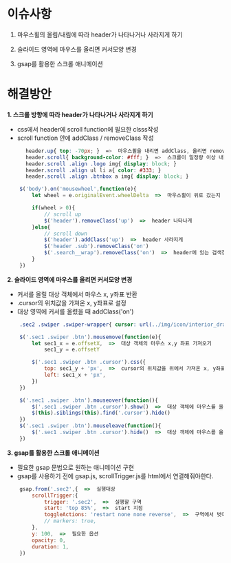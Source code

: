 # 이슈사항

1. 마우스휠의 올림/내림에 따라 header가 나타나거나 사라지게 하기

2. 슬라이드 영역에 마우스를 올리면 커서모양 변경

3. gsap를 활용한 스크롤 애니메이션

# 해결방안

**1. 스크롤 방향에 따라 header가 나타나거나 사라지게 하기**
- css에서 header에 scroll function에 필요한 clsss작성
- scroll function 안에 addClass / removeClass 작성
```css
      header.up{ top: -70px; }  =>  마우스휠을 내리면 addClass, 올리면 removeClass
      header.scroll{ background-color: #fff; }  =>  스크롤이 일정량 이상 내려가면 addClass / 올라가면 removeClass
      header.scroll .align .logo img{ display: block; }
      header.scroll .align ul li a{ color: #333; }
      header.scroll .align .btnbox a img{ display: block; }
```
```javascript
    $('body').on('mousewheel',function(e){
        let wheel = e.originalEvent.wheelDelta  =>  마우스휠이 위로 갔는지 아래로 갔는지 전달받기위한 변수

        if(wheel > 0){
            // scroll up
            $('header').removeClass('up')  =>  header 나타나게
        }else{
            // scroll down
            $('header').addClass('up')  =>  header 사라지게
            $('header .sub').removeClass('on')
            $('.search__wrap').removeClass('on')  =>  header에 있는 검색창도 사라지게
        }
    })
```

**2. 슬라이드 영역에 마우스를 올리면 커서모양 변경**
- 커서를 올릴 대상 객체에서 마우스 x, y좌표 반환
- .cursor의 위치값을 가져온 x, y좌표로 설정
- 대상 영역에 커서를 올렸을 때 addClass('on')
```css
    .sec2 .swiper .swiper-wrapper{ cursor: url(../img/icon/interior_drag.png) 60 60, auto }  =>  대상 영역의 커서를 image로 바꾸고 크기값을 60px 60px로 설정
```
```javascript
    $('.sec1 .swiper .btn').mousemove(function(e){
        let sec1_x = e.offsetX,  =>  대상 객체의 마우스 x,y 좌표 가져오기
            sec1_y = e.offsetY

        $('.sec1 .swiper .btn .cursor').css({
            top: sec1_y + 'px',  =>  cursor의 위치값을 위에서 가져온 x, y좌표로 설정
            left: sec1_x + 'px',
        })
    })

    $('.sec1 .swiper .btn').mouseover(function(){
        $('.sec1 .swiper .btn .cursor').show()  =>  대상 객체에 마우스를 올리면 cursor가 나타나게 하기
        $(this).siblings(this).find('.cursor').hide()
    })
    $('.sec1 .swiper .btn').mouseleave(function(){
        $('.sec1 .swiper .btn .cursor').hide()  =>  대상 객체에 마우스를 올리면 cursor가 사라지게 하기
    })
```

**3. gsap를 활용한 스크롤 애니메이션**
- 필요한 gsap 문법으로 원하는 애니메이션 구현
- gsap를 사용하기 전에 gsap.js, scrollTrigger.js를 html에서 연결해줘야한다.
```javascript
    gsap.from('.sec2',{  =>  실행대상
        scrollTrigger:{
            trigger: '.sec2',  =>  실행할 구역
            start: 'top 85%',  =>  start 지점
            toggleActions: 'restart none none reverse',  =>  구역에서 벗어나면 초기화 / 구역에 다시 들어가면 다시 실행
            // markers: true,
        },
        y: 100,  =>  필요한 옵션
        opacity: 0,
        duration: 1,
    })
```

